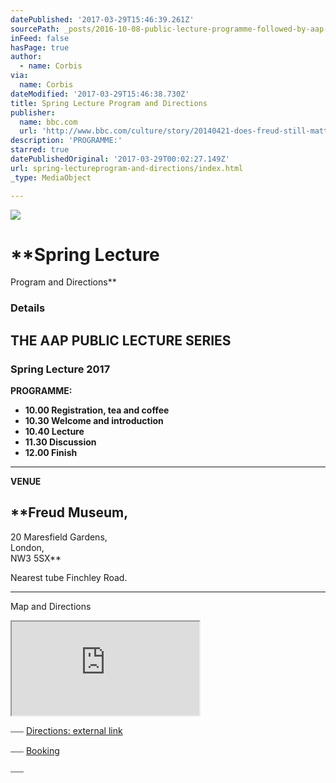 ```yaml
---
datePublished: '2017-03-29T15:46:39.261Z'
sourcePath: _posts/2016-10-08-public-lecture-programme-followed-by-aap-agm-at-200-pm.md
inFeed: false
hasPage: true
author:
  - name: Corbis
via:
  name: Corbis
dateModified: '2017-03-29T15:46:38.730Z'
title: Spring Lecture Program and Directions
publisher:
  name: bbc.com
  url: 'http://www.bbc.com/culture/story/20140421-does-freud-still-matter'
description: 'PROGRAMME:'
starred: true
datePublishedOriginal: '2017-03-29T00:02:27.149Z'
url: spring-lectureprogram-and-directions/index.html
_type: MediaObject

---
```

![](https://the-grid-user-content.s3-us-west-2.amazonaws.com/3d7ff102-af96-4414-9d3b-96abe9d7493f.jpg)

# **Spring Lecture   
Program and Directions**

### **Details**

## **THE AAP PUBLIC LECTURE SERIES**

### **Spring Lecture 2017**

**PROGRAMME:**

* **10.00 Registration, tea and coffee**
* **10.30 Welcome and introduction**
* **10.40 Lecture**
* **11.30 Discussion**
* **12.00 Finish**

---

**VENUE**

## **Freud Museum,  
20 Maresfield Gardens,  
London,  
NW3 5SX**

Nearest tube Finchley Road.

---

Map and Directions

<iframe src="https://the-grid.github.io/ed-location/?latitude=51.5488359293228&amp;longitude=-0.17744263545338&amp;zoom=16&amp;address=NW3%205SX%2C%20Greater%20London%2C%20England%2C%20United%20Kingdom" style=""></iframe>

⎯⎯⎯
[Directions: external link][0]

⎯⎯⎯
[Booking][1]

⎯⎯⎯

[0]: http://www.freud.org.uk/visit/
[1]: http://aapmembers.org/booking/